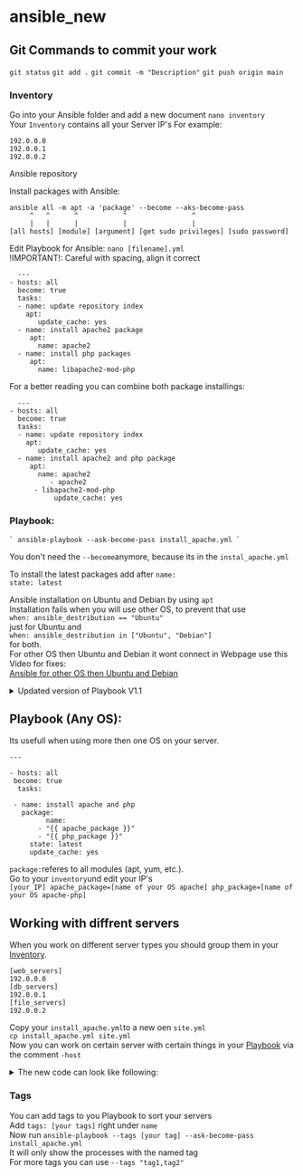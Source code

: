 # ansible_new    

## Git Commands to commit your work

`git status`
`git add .`
`git commit -m "Description"`
`git push origin main`



### Inventory
Go into your Ansible folder and add a new document `nano inventory`  
Your `Inventory` contains all your Server IP's 
For example:

	192.0.0.0
 	192.0.0.1
  	192.0.0.2
  
Ansible repository

Install packages with Ansible: <br>

    ansible all -m apt -a 'package' --become --aks-become-pass
	     ^   ^      ^         	^             	 ^ 
	     |   |      |	        |             	 | 
    [all hosts] [module] [argument] [get sudo privileges] [sudo password] 
   
Edit Playbook for Ansible:
    `nano [filename].yml`  
 	!IMPORTANT!: Careful with spacing, align it correct  
    
      --- 
	- hosts: all 
 	  become: true 
 	  tasks: 
 	  - name: update repository index 
   	    apt: 
   	       update_cache: yes 
  	  - name: install apache2 package 
  	     apt: 
   	       name: apache2
	  - name: install php packages
   	     apt:
	       name: libapache2-mod-php

For a better reading you can combine both package installings:  

      --- 
	- hosts: all 
 	  become: true 
 	  tasks: 
 	  - name: update repository index 
   	    apt: 
   	       update_cache: yes 
  	  - name: install apache2 and php package 
  	     apt: 
   	       name: apache2
	          - apache2
	   	  - libapache2-mod-php
       	       update_cache: yes
    
### Playbook:  
	` ansible-playbook --ask-become-pass install_apache.yml `  
 You don't need the `--become`anymore, because its in the `instal_apache.yml`  

To install the latest packages add after `name:`    
`state: latest`    

 Ansible installation on Ubuntu and Debian by using `apt`  
 	Installation fails when you will use other OS, to prevent that use  
  `when: ansible_destribution == "Ubuntu" `  
  just for Ubuntu and  
  `when: ansible_destribution in ["Ubuntu", "Debian"]`  
  for both.  
  For other OS then Ubuntu and Debian it wont connect in Webpage use this Video for fixes:  
  [Ansible for other OS then Ubuntu and Debian](https://youtu.be/BF7vIk9no14?list=PLT98CRl2KxKEUHie1m24-wkyHpEsa4Y70&t=955)  

  <details>
<summary>Updated version of Playbook V1.1</summary>
  
    
	---
	
	- hosts: all
 	 become: true
	  tasks:
	
	  - name: install apache2 and php package for Ubuntu
 	    apt:
  	      name: 
   	        - apache2
	        - libapache2-mod-php
   	      state: latest
   	    update_cache: yes
   	    when: ansible_distribution in ["Ubuntu", "Debian"]
    
</details>    
  
## Playbook (Any OS):  

  Its usefull when using more then one OS on your server.
  
    ---
	
	- hosts: all
 	 become: true
	  tasks:
	
 	 - name: install apache and php
 	   package:
     	     name:
	       - "{{ apache_package }}"
	       - "{{ php_package }}"
	     state: latest
  	     update_cache: yes
    
 `package:`referes to all modules (apt, yum, etc.).  
 Go to your `inventory`und edit your IP's  
 `[your_IP] apache_package=[name of your OS apache] php_package=[name of your OS apache-php] ` 
  
 ## Working with diffrent servers

When you work on different server types you should group them in your [Inventory](#Inventory).  
  
	[web_servers]
 	192.0.0.0
 	[db_servers]
  	192.0.0.1
  	[file_servers]
   	192.0.0.2
  
Copy your `install_apache.yml`to a new oen `site.yml`  
`cp install_apache.yml site.yml`  
Now you can work on certain server with certain things in your [Playbook](#Playbook) via the comment `-host`  
<details>
<summary>The new code can look like following:</summary>
	
	---
	
	- hosts: all
 	  become: true
	  tasks:

   	  -name install updates (Ubunut, Debian)
      	    apt:
	      upgrade: dist
       	      update_cache: yes
	    when: ansible_distribution in ["Ubuntu", "Debian"]

	- hosts: web_servers
 	  become: true
    	  tasks:
	  - name: install apache2 and php package for Ubuntu
 	    apt:
  	      name: 
   	        - apache2
	        - libapache2-mod-php
   	   state: latest
   	   when: ansible_distribution in ["Ubuntu", "Debian"]
       
</details>

### Tags

You can add tags to you Playbook to sort your servers  
Add `tags: [your tags]` right under `name`  
Now run `ansible-playbook --tags [your tag] --ask-become-pass install_apache.yml`  
It will only show the processes with the named tag  
For more tags you can use `--tags "tag1,tag2"`  

